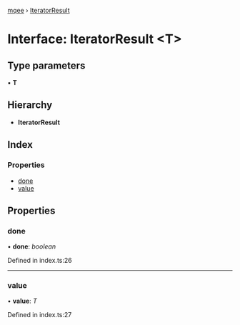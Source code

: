 [mqee](../README.md) › [IteratorResult](iteratorresult.md)

# Interface: IteratorResult <**T**>

## Type parameters

▪ **T**

## Hierarchy

* **IteratorResult**

## Index

### Properties

* [done](iteratorresult.md#done)
* [value](iteratorresult.md#value)

## Properties

###  done

• **done**: *boolean*

Defined in index.ts:26

___

###  value

• **value**: *T*

Defined in index.ts:27
